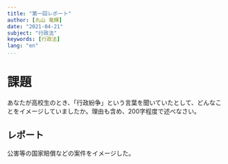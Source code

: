 ```yaml
---
title: "第一回レポート"
author: [丸山 竜輝]
date: "2021-04-21"
subject: "行政法"
keywords: [行政法]
lang: "en"
...
```


# 課題

あなたが高校生のとき、「行政紛争」という言葉を聞いていたとして、どんなことをイメージしていましたか。理由も含め、200字程度で述べなさい。

## レポート

公害等の国家賠償などの案件をイメージした。